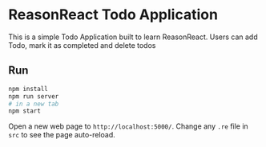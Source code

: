 # ReasonReact Todo Application

This is a simple Todo Application built to learn ReasonReact. Users can add Todo, mark it as completed and delete todos

## Run

```sh
npm install
npm run server
# in a new tab
npm start
```

Open a new web page to `http://localhost:5000/`. Change any `.re` file in `src` to see the page auto-reload.
